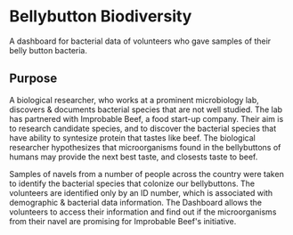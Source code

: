 # Bellybutton Biodiversity
A dashboard for bacterial data of volunteers who gave samples of their belly button bacteria.

## Purpose
A biological researcher, who works at a prominent microbiology lab, discovers & documents bacterial species that are not well studied.  The lab has partnered with Improbable Beef, a food start-up company. Their aim is to research candidate species, and to discover the bacterial species that have ability to syntesize protein that tastes like beef.  The biological researcher hypothesizes that microorganisms found in the bellybuttons of humans may provide the next best taste, and closests taste to beef.

Samples of navels from a number of people across the country were taken to identify the bacterial species that colonize our bellybuttons.  The volunteers are identified only by an ID number, which is associated with demographic & bacterial data information.  The Dashboard allows the volunteers to access their information and find out if the microorganisms from their navel are promising for Improbable Beef's initiative.